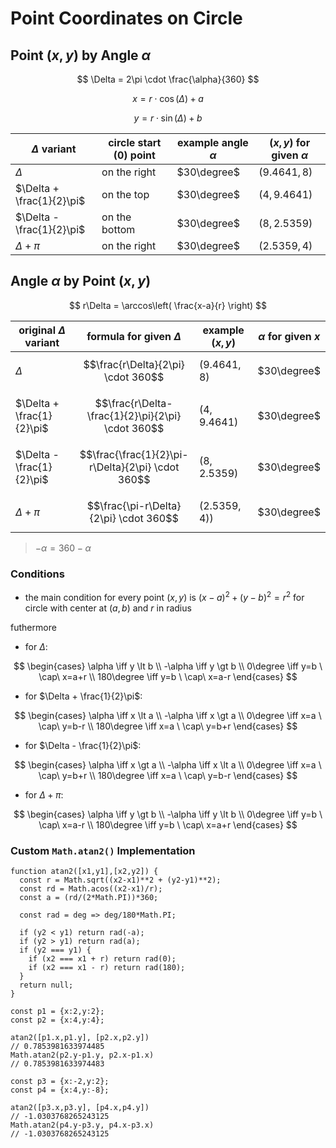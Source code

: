 # Point Coordinates on Circle

## Point $(x,y)$ by Angle $\alpha$

$$
\Delta = 2\pi \cdot \frac{\alpha}{360}
$$

$$
x = r \cdot \cos(\Delta) + a
$$

$$
y = r \cdot \sin(\Delta) + b
$$

| $\Delta$ variant | circle start (0) point | example angle $\alpha$ | $(x,y)$ for given $\alpha$ |
|--|--|--|--|
| $\Delta$ | on the right | $30\degree$ | $(9.4641, 8)$ |
| $\Delta + \frac{1}{2}\pi$ | on the top | $30\degree$ | $(4, 9.4641)$ |
| $\Delta - \frac{1}{2}\pi$ | on the bottom | $30\degree$ | $(8, 2.5359)$ |
| $\Delta + \pi$ | on the right | $30\degree$ | $(2.5359, 4)$ |

## Angle $\alpha$ by Point $(x,y)$

$$
r\Delta = \arccos\left( \frac{x-a}{r} \right)
$$

| original $\Delta$ variant | formula for given $\Delta$ | example $(x,y)$ | $\alpha$ for given $x$ |
|--|--|--|--|
| $\Delta$ | $$\frac{r\Delta}{2\pi} \cdot 360$$ | $(9.4641,8)$ | $30\degree$ |
| $\Delta + \frac{1}{2}\pi$ | $$\frac{r\Delta-\frac{1}{2}\pi}{2\pi} \cdot 360$$ | $(4, 9.4641)$ | $30\degree$ |
| $\Delta - \frac{1}{2}\pi$ | $$\frac{\frac{1}{2}\pi-r\Delta}{2\pi} \cdot 360$$ | $(8, 2.5359)$ | $30\degree$ |
| $\Delta + \pi$ | $$\frac{\pi-r\Delta}{2\pi} \cdot 360$$ | $(2.5359, 4))$ | $30\degree$ |

> $-\alpha = 360-\alpha$

### Conditions

* the main condition for every point $(x,y)$ is $(x-a)^2 + (y-b)^2 = r^2$ for circle with center at $(a,b)$ and $r$ in radius

futhermore

- for $\Delta$:

$$
\begin{cases}
\alpha \iff y \lt b
\\
-\alpha \iff y \gt b
\\
0\degree \iff y=b \ \cap\ x=a+r
\\
180\degree \iff y=b \ \cap\ x=a-r
\end{cases}
$$

- for $\Delta + \frac{1}{2}\pi$:
  
$$
\begin{cases}
\alpha \iff x \lt a
\\
-\alpha \iff x \gt a
\\
0\degree \iff x=a \ \cap\ y=b-r
\\
180\degree \iff x=a \ \cap\ y=b+r
\end{cases}
$$

- for $\Delta - \frac{1}{2}\pi$:

$$
\begin{cases}
\alpha \iff x \gt a
\\
-\alpha \iff x \lt a
\\
0\degree \iff x=a \ \cap\ y=b+r
\\
180\degree \iff x=a \ \cap\ y=b-r
\end{cases}
$$

- for $\Delta + \pi$:

$$
\begin{cases}
\alpha \iff y \gt b
\\
-\alpha \iff y \lt b
\\
0\degree \iff y=b \ \cap\ x=a-r
\\
180\degree \iff y=b \ \cap\ x=a+r
\end{cases}
$$

### Custom `Math.atan2()` Implementation

```
function atan2([x1,y1],[x2,y2]) {
  const r = Math.sqrt((x2-x1)**2 + (y2-y1)**2);
  const rd = Math.acos((x2-x1)/r);
  const a = (rd/(2*Math.PI))*360;

  const rad = deg => deg/180*Math.PI;

  if (y2 < y1) return rad(-a);
  if (y2 > y1) return rad(a);
  if (y2 === y1) {
    if (x2 === x1 + r) return rad(0);
    if (x2 === x1 - r) return rad(180);
  }
  return null;
}
```

```
const p1 = {x:2,y:2};
const p2 = {x:4,y:4};

atan2([p1.x,p1.y], [p2.x,p2.y])
// 0.7853981633974485
Math.atan2(p2.y-p1.y, p2.x-p1.x)
// 0.7853981633974483

const p3 = {x:-2,y:2};
const p4 = {x:4,y:-8};

atan2([p3.x,p3.y], [p4.x,p4.y])
// -1.0303768265243125
Math.atan2(p4.y-p3.y, p4.x-p3.x)
// -1.0303768265243125
```